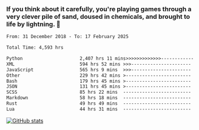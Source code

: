 ### If you think about it carefully, you're playing games through a very clever pile of sand, doused in chemicals, and brought to life by lightning.  👋


<!--START_SECTION:waka-->

```txt
From: 31 December 2018 - To: 17 February 2025

Total Time: 4,593 hrs

Python                     2,407 hrs 11 mins>>>>>>>>>>>>>------------   52.42 %
XML                        594 hrs 52 mins >>>----------------------   12.95 %
JavaScript                 565 hrs 9 mins  >>>----------------------   12.31 %
Other                      229 hrs 42 mins >------------------------   05.00 %
Bash                       179 hrs 45 mins >------------------------   03.91 %
JSON                       131 hrs 45 mins >------------------------   02.87 %
SCSS                       85 hrs 22 mins  -------------------------   01.86 %
Markdown                   58 hrs 18 mins  -------------------------   01.27 %
Rust                       49 hrs 49 mins  -------------------------   01.09 %
Lua                        44 hrs 31 mins  -------------------------   00.97 %
```

<!--END_SECTION:waka-->

[![GitHub stats](https://github-readme-stats.vercel.app/api?username=XenophonLXH&show_icons=true&theme=dark)](https://github.com/anuraghazra/github-readme-stats)
